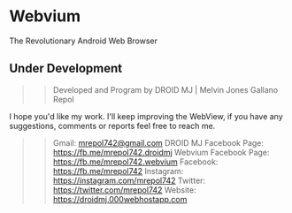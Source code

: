 # Webvium
The Revolutionary Android Web Browser

## Under Development

>> Developed and Program by DROID MJ | Melvin Jones Gallano Repol


I hope you'd like my work. I'll keep improving the WebView, if you have any suggestions, comments or reports feel free to reach me.

>>Gmail: mrepol742@gmail.com
>>DROID MJ Facebook Page: https://fb.me/mrepol742.droidmj 
>>Webvium Facebook Page: https://fb.me/mrepol742.webvium
>>Facebook: https://fb.me/mrepol742
>>Instagram: https://instagram.com/mrepol742
>>Twitter: https://twitter.com/mrepol742
>>Website: https://droidmj.000webhostapp.com

